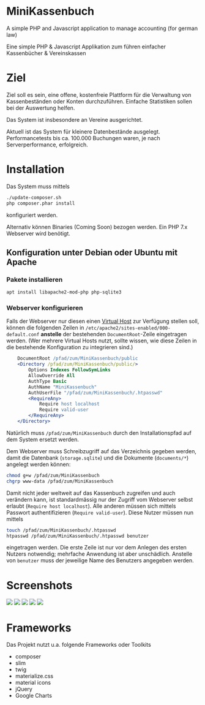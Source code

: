 # MiniKassenbuch
A simple PHP and Javascript application to manage accounting (for german law)

Eine simple PHP &amp; Javascript Applikation zum führen einfacher Kassenbücher &amp; Vereinskassen

# Ziel
Ziel soll es sein, eine offene, kostenfreie Plattform für die Verwaltung von Kassenbeständen oder Konten durchzuführen. Einfache Statistiken sollen bei der Auswertung helfen.

Das System ist insbesondere an Vereine ausgerichtet.

Aktuell ist das System für kleinere Datenbestände ausgelegt. Performancetests bis ca. 100.000 Buchungen waren, je nach Serverperformance, erfolgreich.

# Installation
Das System muss mittels 
```sh
./update-composer.sh
php composer.phar install
```
konfiguriert werden.

Alternativ können Binaries (Coming Soon) bezogen werden. Ein PHP 7.x Webserver wird benötigt.

## Konfiguration unter Debian oder Ubuntu mit Apache

### Pakete installieren
```sh
apt install libapache2-mod-php php-sqlite3
```

### Webserver konfigurieren

Falls der Webserver nur diesen einen
[Virtual Host](https://httpd.apache.org/docs/2.4/de/vhosts/name-based.html)
zur Verfügung stellen soll, können die folgenden Zeilen in
`/etc/apache2/sites-enabled/000-default.conf` **anstelle** der bestehenden
`DocumentRoot`-Zeile eingetragen werden. (Wer mehrere Virtual Hosts nutzt,
sollte wissen, wie diese Zeilen in die bestehende Konfiguration zu integrieren
sind.)
```apache
	DocumentRoot /pfad/zum/MiniKassenbuch/public
	<Directory /pfad/zum/MiniKassenbuch/public/>
		Options Indexes FollowSymLinks
		AllowOverride All
		AuthType Basic
		AuthName "MiniKassenbuch"
		AuthUserFile "/pfad/zum/MiniKassenbuch/.htpasswd"
		<RequireAny>
			Require host localhost
			Require valid-user
		</RequireAny>
	</Directory>
```
Natürlich muss `/pfad/zum/MiniKassenbuch` durch den Installationspfad auf
dem System ersetzt werden.

Dem Webserver muss Schreibzugriff auf das Verzeichnis gegeben werden, damit
die Datenbank (`storage.sqlite`) und die Dokumente (`documents/*`) angelegt
werden können:
```sh
chmod g+w /pfad/zum/MiniKassenbuch
chgrp www-data /pfad/zum/MiniKassenbuch
```

Damit nicht jeder weltweit auf das Kassenbuch zugreifen und auch verändern
kann, ist standardmässig nur der Zugriff vom Webserver selbst erlaubt
(`Require host localhost`). Alle anderen müssen sich mittels Passwort
authentifizieren (`Require valid-user`). Diese Nutzer müssen nun mittels
```sh
touch /pfad/zum/MiniKassenbuch/.htpasswd
htpasswd /pfad/zum/MiniKassenbuch/.htpasswd benutzer
```
eingetragen werden. Die erste Zeile ist nur vor dem Anlegen des ersten Nutzers
notwendig; mehrfache Anwendung ist aber unschädlich. Anstelle von `benutzer`
muss der jeweilige Name des Benutzers angegeben werden.


# Screenshots
![](http://torsten-simon.de/pub/kassenbuch/list.JPG)
![](http://torsten-simon.de/pub/kassenbuch/accounts.JPG)
![](http://torsten-simon.de/pub/kassenbuch/booking.JPG)
![](http://torsten-simon.de/pub/kassenbuch/stats.JPG)
![](http://torsten-simon.de/pub/kassenbuch/categories.JPG)

# Frameworks
Das Projekt nutzt u.a. folgende Frameworks oder Toolkits
- composer
- slim
- twig
- materialize.css
- material icons
- jQuery
- Google Charts
